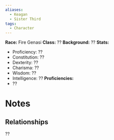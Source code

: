 ```yaml
---
aliases:
  - Keagan
  - Sister Third
tags:
  - Character
---
```

**Race:** Fire Genasi
**Class:** ??
**Background:** ??
**Stats:**
- Proficiency: ??
- Constitution: ??
- Dexterity: ??
- Charisma: ??
- Wisdom: ??
- Intelligence: ??
**Proficiencies:**
- ??
# Notes

## Relationships
??
